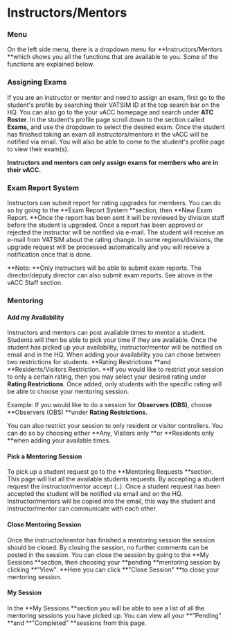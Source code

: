 # Instructors/Mentors

### Menu

On the left side menu, there is a dropdown menu for **Instructors/Mentors **which shows you all the functions that are available to you. Some of the functions are explained below.

### Assigning Exams

If you are an instructor or mentor and need to assign an exam, first go to the student's profile by searching their VATSIM ID at the top search bar on the HQ. You can also go to the your vACC homepage and search under **ATC Roster**. In the student's profile page scroll down to the section called **Exams,** and use the dropdown to select the desired exam. Once the student has finished taking an exam all instructors/mentors in the vACC will be notified via email. You will also be able to come to the student's profile page to view their exam\(s\).

**Instructors and mentors can only assign exams for members who are in their vACC.**

### Exam Report System

Instructors can submit report for rating upgrades for members. You can do so by going to the **Exam Report System **section, then **New Exam Report. **Once the report has been sent it will be reviewed by division staff before the student is upgraded. Once a report has been approved or rejected the instructor will be notified via e-mail. The student will receive an e-mail from VATSIM about the rating change. In some regions/divisions, the upgrade request will be processed automatically and you will receive a notification once that is done.

**Note: **Only instructors will be able to submit exam reports. The director/deputy director can also submit exam reports. See above in the vACC Staff section.

### Mentoring

#### Add my Availability

Instructors and mentors can post available times to mentor a student. Students will then be able to pick your time if they are available. Once the student has picked up your availability, instructor/mentor will be notified on email and in the HQ. When adding your availability you can chose between two restrictions for students. **Rating Restrictions **and **Residents/Visitors Restriction. **If you would like to restrict your session to only a certain rating, then you may select your desired rating under **Rating Restrictions**. Once added, only students with the specific rating will be able to choose your mentoring session.

Example: If you would like to do a session for **Observers \(OBS\)**, choose **Observers \(OBS\) **under **Rating Restrictions.**

You can also restrict your session to only resident or visitor controllers. You can do so by choosing either **Any, Visitors only **or **Residents only **when adding your available times.

#### Pick a Mentoring Session

To pick up a student request go to the **Mentoring Requests **section. This page will list all the available students requests. By accepting a student request the instructor/mentor accept \(..\). Once a student request has been accepted the student will be notified via email and on the HQ. Instructor/mentors will be copied into the email, this way the student and instructor/mentor can communicate with each other.

#### Close Mentoring Session

Once the instructor/mentor has finished a mentoring session the session should be closed. By closing the session, no further comments can be posted in the session. You can close the session by going to the **My Sessions **section, then choosing your **pending **mentoring session by clicking **"View". **Here you can click **"Close Session" **to close your mentoring session.

#### My Session

In the **My Sessions **section you will be able to see a list of all the mentoring sessions you have picked up. You can view all your **"Pending" **and **"Completed" **sessions from this page.

